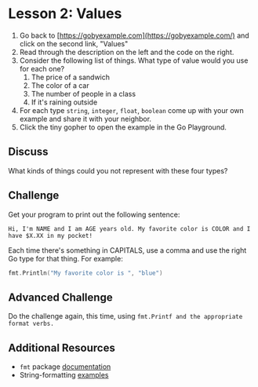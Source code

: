 # Lesson 2: Values

1. Go back to [https://gobyexample.com](https://gobyexample.com/) and click on the second link, "Values"
2. Read through the description on the left and the code on the right.
3. Consider the following list of things. What type of value would you use for each one?
   1. The price of a sandwich
   2. The color of a car
   3. The number of people in a class
   4. If it's raining outside
4. For each type `string`, `integer`, `float`, `boolean` come up with your own example and share it with your neighbor.
5. Click the tiny gopher to open the example in the Go Playground.

## Discuss

What kinds of things could you not represent with these four types?

## Challenge

Get your program to print out the following sentence:

`Hi, I'm NAME and I am AGE years old. My favorite color is COLOR and I have $X.XX in my pocket!`

Each time there's something in CAPITALS, use a comma and use the right Go type for that thing. For example:

```go
fmt.Println("My favorite color is ", "blue")
```

## Advanced Challenge

Do the challenge again, this time, using `fmt.Printf and the appropriate format verbs.`

## Additional Resources

* `fmt` package [documentation](https://godoc.org/fmt)
* String-formatting [examples](https://gobyexample.com/string-formatting)



